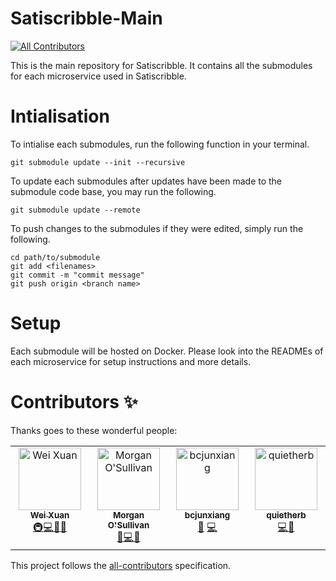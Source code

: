 # Satiscribble-Main
<!-- ALL-CONTRIBUTORS-BADGE:START - Do not remove or modify this section -->
[![All Contributors](https://img.shields.io/badge/all_contributors-1-orange.svg?style=flat-square)](#contributors-)
<!-- ALL-CONTRIBUTORS-BADGE:END -->
This is the main repository for Satiscribble. It contains all the submodules for each microservice used in Satiscribble.

# Intialisation
To intialise each submodules, run the following function in your terminal.
```
git submodule update --init --recursive
```

To update each submodules after updates have been made to the submodule code base, you may run the following.
```
git submodule update --remote
```

To push changes to the submodules if they were edited, simply run the following.
```
cd path/to/submodule
git add <filenames>
git commit -m "commit message"
git push origin <branch name>
```

# Setup
Each submodule will be hosted on Docker. Please look into the READMEs of each microservice for setup instructions and more details.

# Contributors ✨

Thanks goes to these wonderful people:
<!-- ALL-CONTRIBUTORS-LIST:START - Do not remove or modify this section -->
<!-- prettier-ignore-start -->
<!-- markdownlint-disable -->
<table>
  <tbody>
    <tr>
      <td align="center" valign="top" width="14.28%"><a href="https://cheng-wei-xuan.vercel.app/"><img src="https://avatars.githubusercontent.com/u/51687528?v=4?s=100" width="100px;" alt="Wei Xuan"/><br /><sub><b>Wei Xuan</b></sub></a><br /><a href="#infra-Jaywhisker" title="Infrastructure (Hosting, Build-Tools, etc)">🚇</a><a href="https://github.com/Jaywhisker/Satiscribble-MAIN/commits?author=Jaywhisker" title="Code">💻</a><a href="https://github.com/Jaywhisker/Satiscribble-MAIN/commits?author=Jaywhisker" title="Docs">📖</a><a href="https://github.com/Jaywhisker/Satiscribble-MAIN/commits?author=Jaywhisker" title="Design">🎨</a></td>
      <td align="center" valign="top" width="14.28%"><a href="https://github.com/Shockbob17"><img src="https://avatars.githubusercontent.com/u/94674990?v=4?s=100" width="100px;" alt="Morgan O'Sullivan"/><br /><sub><b>Morgan O'Sullivan</b></sub></a><br /><a href="https://github.com/Jaywhisker/Satiscribble-MAIN/commits?author=bcjunxiang" title="User Testing">📓</a><a href="https://github.com/Jaywhisker/Satiscribble-MAIN/commits?author=Shockbob17" title="Code">💻</a><a href="https://github.com/Jaywhisker/Satiscribble-MAIN/commits?author=Jaywhisker" title="Design">🎨</a></td>
      <td align="center" valign="top" width="14.28%"><a href="https://github.com/bcjunxiang"><img src="https://avatars.githubusercontent.com/u/117553226?v=4?s=100" width="100px;" alt="bcjunxiang"/><br /><sub><b>bcjunxiang</b></sub></a><br /><a href="https://github.com/Jaywhisker/Satiscribble-MAIN/commits?author=bcjunxiang" title="User Testing">📓</a> <a href="https://github.com/Jaywhisker/Satiscribble-MAIN/commits?author=bcjunxiang" title="Code">💻</a></td>
      <td align="center" valign="top" width="14.28%"><a href="https://github.com/quietherb"><img src="https://avatars.githubusercontent.com/u/97244144?v=4?s=100" width="100px;" alt="quietherb"/><br /><sub><b>quietherb</b></sub></a><br /><a href="https://github.com/Jaywhisker/Satiscribble-MAIN/commits?author=quietherb" title="Code">💻</a><a href="https://github.com/Jaywhisker/Satiscribble-MAIN/commits?author=Jaywhisker" title="Design">🎨</a></td>
    </tr>
  </tbody>
</table>

<!-- markdownlint-restore -->
<!-- prettier-ignore-end -->

<!-- ALL-CONTRIBUTORS-LIST:END -->

This project follows the [all-contributors](https://github.com/all-contributors/all-contributors) specification.
